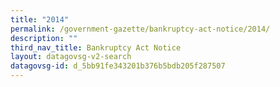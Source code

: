 ```yaml
---
title: "2014"
permalink: /government-gazette/bankruptcy-act-notice/2014/
description: ""
third_nav_title: Bankruptcy Act Notice
layout: datagovsg-v2-search
datagovsg-id: d_5bb91fe343201b376b5bdb205f287507
---
```

